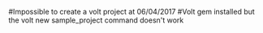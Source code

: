 #Impossible to create a volt project at 06/04/2017
#Volt gem installed but the volt new sample_project command doesn't work